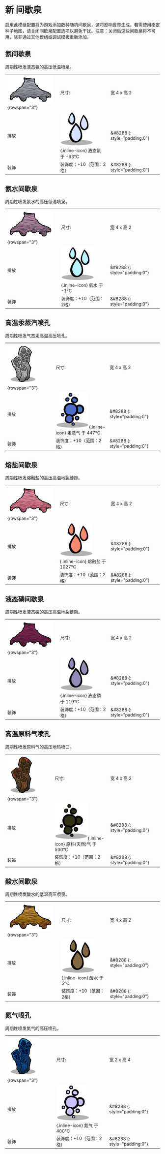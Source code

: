 # 新 间歇泉
启用此模组配置将为游戏添加数种随机间歇泉，这将影响世界生成。若需使用指定种子地图，请关闭间歇泉配置选项以避免干扰。注意：关闭后这些间歇泉将不可用，除非通过其他模组或调试模板重新添加。

## 氨间歇泉

周期性喷发液态氨的高压低温喷泉。

| | | |
|-|-|-|
| ![GeyserGeneric_AmmoniaGeyser](/assets/images/geysers/GeyserGeneric_AmmoniaGeyser.png) {rowspan="3"} |尺寸: | 宽 4 x 高 2|
|排放 |  ![LiquidAmmonia](/assets/images/elements/LiquidAmmonia.png){.inline-icon} 液态氨 于 -63°C|&#8288 {: style="padding:0"} |
|装饰|装饰度：+10（范围：2格）|&#8288 {: style="padding:0"}|


## 氨水间歇泉

周期性喷发氨水的高压低温喷泉。

| | | |
|-|-|-|
| ![GeyserGeneric_AmmoniumWaterGeyser](/assets/images/geysers/GeyserGeneric_AmmoniumWaterGeyser.png) {rowspan="3"} |尺寸: | 宽 4 x 高 2|
|排放 |  ![AmmoniumWater](/assets/images/elements/AmmoniumWater.png){.inline-icon} 氨水 于 -1°C|&#8288 {: style="padding:0"} |
|装饰|装饰度：+10（范围：2格）|&#8288 {: style="padding:0"}|


## 高温汞蒸汽喷孔

周期性喷发气态汞高温高压喷孔。

| | | |
|-|-|-|
| ![GeyserGeneric_HotMercuryGasVent](/assets/images/geysers/GeyserGeneric_HotMercuryGasVent.png) {rowspan="3"} |尺寸: | 宽 4 x 高 2|
|排放 |  ![MercuryGas](/assets/images/elements/MercuryGas.png){.inline-icon} 汞蒸气 于 447°C|&#8288 {: style="padding:0"} |
|装饰|装饰度：+10（范围：2格）|&#8288 {: style="padding:0"}|


## 熔盐间歇泉

周期性喷发熔融盐的高压高温地裂缝隙。

| | | |
|-|-|-|
| ![GeyserGeneric_MoltenSaltGeyser](/assets/images/geysers/GeyserGeneric_MoltenSaltGeyser.png) {rowspan="3"} |尺寸: | 宽 4 x 高 2|
|排放 |  ![MoltenSalt](/assets/images/elements/MoltenSalt.png){.inline-icon} 熔融盐 于 1027°C|&#8288 {: style="padding:0"} |
|装饰|装饰度：+10（范围：2格）|&#8288 {: style="padding:0"}|


## 液态磷间歇泉

周期性喷发液态磷的高压高温地裂缝隙。

| | | |
|-|-|-|
| ![GeyserGeneric_PhosphorusGeyser](/assets/images/geysers/GeyserGeneric_PhosphorusGeyser.png) {rowspan="3"} |尺寸: | 宽 4 x 高 2|
|排放 |  ![LiquidPhosphorus](/assets/images/elements/LiquidPhosphorus.png){.inline-icon} 液态磷 于 119°C|&#8288 {: style="padding:0"} |
|装饰|装饰度：+10（范围：2格）|&#8288 {: style="padding:0"}|


## 高温原料气喷孔

周期性喷发原料气的高压地热喷口。

| | | |
|-|-|-|
| ![GeyserGeneric_RawGasVent](/assets/images/geysers/GeyserGeneric_RawGasVent.png) {rowspan="3"} |尺寸: | 宽 4 x 高 2|
|排放 |  ![RawNaturalGas](/assets/images/elements/RawNaturalGas.png){.inline-icon} 原料(天然)气 于 500°C|&#8288 {: style="padding:0"} |
|装饰|装饰度：+10（范围：2格）|&#8288 {: style="padding:0"}|


## 酸水间歇泉

周期性喷发酸水的低温高压喷泉。

| | | |
|-|-|-|
| ![GeyserGeneric_SourWaterGeyser](/assets/images/geysers/GeyserGeneric_SourWaterGeyser.png) {rowspan="3"} |尺寸: | 宽 4 x 高 2|
|排放 |  ![SourWater](/assets/images/elements/SourWater.png){.inline-icon} 酸水 于 5°C|&#8288 {: style="padding:0"} |
|装饰|装饰度：+10（范围：2格）|&#8288 {: style="padding:0"}|


## 氮气喷孔

周期性喷发氮气的高压喷孔。

| | | |
|-|-|-|
| ![GeyserGeneric_NitrogenVent](/assets/images/geysers/GeyserGeneric_NitrogenVent.png) {rowspan="3"} |尺寸: | 宽 2 x 高 4|
|排放 |  ![NitrogenGas](/assets/images/elements/NitrogenGas.png){.inline-icon} 氮气 于 400°C|&#8288 {: style="padding:0"} |
|装饰|装饰度：+10（范围：2格）|&#8288 {: style="padding:0"}|

